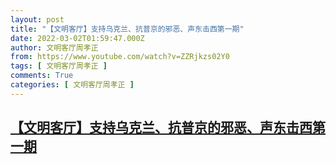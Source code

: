 ```yaml
---
layout: post
title: "【文明客厅】支持乌克兰、抗普京的邪恶、声东击西第一期"
date: 2022-03-02T01:59:47.000Z
author: 文明客厅周孝正
from: https://www.youtube.com/watch?v=ZZRjkzs02Y0
tags: [ 文明客厅周孝正 ]
comments: True
categories: [ 文明客厅周孝正 ]
---
```

<!--1646186387000-->
[【文明客厅】支持乌克兰、抗普京的邪恶、声东击西第一期](https://www.youtube.com/watch?v=ZZRjkzs02Y0)
------

<div>

</div>
